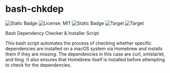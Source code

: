 # bash-chkdep
![Static Badge](https://img.shields.io/badge/Author-Jgooch-1F4D37)
![License: MIT](https://img.shields.io/badge/License-MIT-blue.svg)
![Static Badge](https://img.shields.io/badge/Distribution-npm-orange)
![Target](https://img.shields.io/badge/Target-macOS-cccccc)
![Target](https://img.shields.io/badge/Target-Debian-red)


Bash Dependency Checker &amp; Installer Script

This bash script automates the process of checking whether specific dependencies are installed on a macOS system via Homebrew and installs them if they are missing. The dependencies in this case are curl, xmlstarlet, and timg. It also ensures that Homebrew itself is installed before attempting to check for the dependencies.
